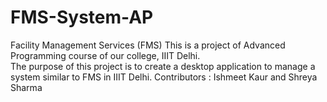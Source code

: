 # FMS-System-AP
Facility Management Services (FMS) 
This is a project of Advanced Programming course of our college, IIIT Delhi.  
The purpose of this project is to create a desktop application to manage a system similar
to FMS in IIIT Delhi.
Contributors : Ishmeet Kaur and Shreya Sharma
